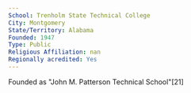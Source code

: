 ```yaml
---
School: Trenholm State Technical College
City: Montgomery
State/Territory: Alabama
Founded: 1947
Type: Public
Religious Affiliation: nan
Regionally acredited: Yes
---
```

Founded as "John M. Patterson Technical School"[21]
